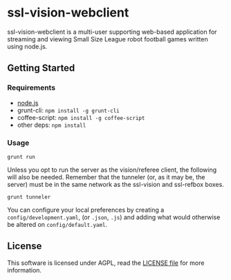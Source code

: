 ssl-vision-webclient
====================

ssl-vision-webclient is a multi-user supporting web-based application for streaming and viewing Small Size League robot football games written using node.js.

Getting Started
---------------

### Requirements

- [node.js](http://nodejs.org/)
- grunt-cli: `npm install -g grunt-cli`
- coffee-script: `npm install -g coffee-script`
- other deps: `npm install`

### Usage

    grunt run

Unless you opt to run the server as the vision/referee client, the following will also be needed. Remember that the tunneler (or, as it may be, the server) must be in the same network as the ssl-vision and ssl-refbox boxes.

    grunt tunneler

You can configure your local preferences by creating a `config/development.yaml`, (or `.json`, `.js`) and
adding what would otherwise be altered on `config/default.yaml`.

License
-------

This software is licensed under AGPL, read the [LICENSE file](LICENSE) for more information.
